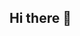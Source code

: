 ## Hi there 👋

<!--
**nyannero04/nyannero04** is a ✨ _special_ ✨ repository because its `README.md` (this file) appears on your GitHub profile.

Here are some ideas to get you started:
-Hello there, I am Ayan(sometimes nicknamed Nyan by my friends) and I am an undergraduate student studying Biotechnology. I am also into writing poetry, debating and ranting about anime and Real Madrid in my free time.

- 🌱 I’m currently learning Python
- 🤔 I'm currently working on Project Mongol Tori
- 📫 Email me on azwadayan2004@gmail.com
- 😄 Pronouns: anything works
- ⚡ Fun fact: I like cats a lot 
-->
